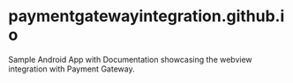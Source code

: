 # paymentgatewayintegration.github.io
Sample Android App with Documentation showcasing the webview integration with Payment Gateway.
